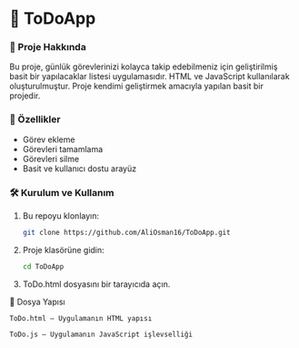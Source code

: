 # 📝 ToDoApp


### 📌 Proje Hakkında
Bu proje, günlük görevlerinizi kolayca takip edebilmeniz için geliştirilmiş basit bir yapılacaklar listesi uygulamasıdır. HTML ve JavaScript kullanılarak oluşturulmuştur.
Proje kendimi geliştirmek amacıyla yapılan basit bir projedir.

### 🚀 Özellikler
- Görev ekleme
- Görevleri tamamlama
- Görevleri silme
- Basit ve kullanıcı dostu arayüz

### 🛠️ Kurulum ve Kullanım
1. Bu repoyu klonlayın:
   ```bash
   git clone https://github.com/AliOsman16/ToDoApp.git

2. Proje klasörüne gidin:
    ```bash
    cd ToDoApp

3.    ToDo.html dosyasını bir tarayıcıda açın.

📁 Dosya Yapısı

    ToDo.html – Uygulamanın HTML yapısı

    ToDo.js – Uygulamanın JavaScript işlevselliği
